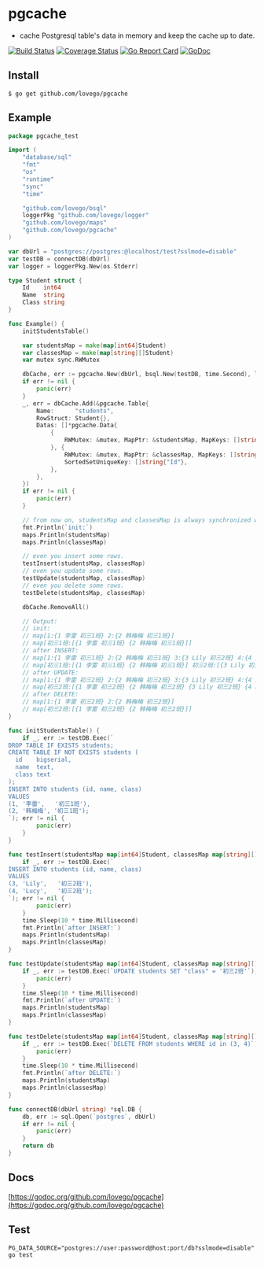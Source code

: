 # pgcache
- cache Postgresql table's data in memory and keep the cache up to date.

[![Build Status](https://travis-ci.org/lovego/pgcache.svg?branch=master)](https://travis-ci.org/lovego/pgcache)
[![Coverage Status](https://img.shields.io/coveralls/github/lovego/pgcache/master.svg)](https://coveralls.io/github/lovego/pgcache?branch=master)
[![Go Report Card](https://goreportcard.com/badge/github.com/lovego/pgcache)](https://goreportcard.com/report/github.com/lovego/pgcache)
[![GoDoc](https://godoc.org/github.com/lovego/pgcache?status.svg)](https://godoc.org/github.com/lovego/pgcache)

## Install
`$ go get github.com/lovego/pgcache`

## Example
```go
package pgcache_test

import (
	"database/sql"
	"fmt"
	"os"
	"runtime"
	"sync"
	"time"

	"github.com/lovego/bsql"
	loggerPkg "github.com/lovego/logger"
	"github.com/lovego/maps"
	"github.com/lovego/pgcache"
)

var dbUrl = "postgres://postgres:@localhost/test?sslmode=disable"
var testDB = connectDB(dbUrl)
var logger = loggerPkg.New(os.Stderr)

type Student struct {
	Id    int64
	Name  string
	Class string
}

func Example() {
	initStudentsTable()

	var studentsMap = make(map[int64]Student)
	var classesMap = make(map[string][]Student)
	var mutex sync.RWMutex

	dbCache, err := pgcache.New(dbUrl, bsql.New(testDB, time.Second), logger)
	if err != nil {
		panic(err)
	}
	_, err = dbCache.Add(&pgcache.Table{
		Name:      "students",
		RowStruct: Student{},
		Datas: []*pgcache.Data{
			{
				RWMutex: &mutex, MapPtr: &studentsMap, MapKeys: []string{"Id"},
			}, {
				RWMutex: &mutex, MapPtr: &classesMap, MapKeys: []string{"Class"},
				SortedSetUniqueKey: []string{"Id"},
			},
		},
	})
	if err != nil {
		panic(err)
	}

	// from now on, studentsMap and classesMap is always synchronized with students table.
	fmt.Println(`init:`)
	maps.Println(studentsMap)
	maps.Println(classesMap)

	// even you insert some rows.
	testInsert(studentsMap, classesMap)
	// even you update some rows.
	testUpdate(studentsMap, classesMap)
	// even you delete some rows.
	testDelete(studentsMap, classesMap)

	dbCache.RemoveAll()

	// Output:
	// init:
	// map[1:{1 李雷 初三1班} 2:{2 韩梅梅 初三1班}]
	// map[初三1班:[{1 李雷 初三1班} {2 韩梅梅 初三1班}]]
	// after INSERT:
	// map[1:{1 李雷 初三1班} 2:{2 韩梅梅 初三1班} 3:{3 Lily 初三2班} 4:{4 Lucy 初三2班}]
	// map[初三1班:[{1 李雷 初三1班} {2 韩梅梅 初三1班}] 初三2班:[{3 Lily 初三2班} {4 Lucy 初三2班}]]
	// after UPDATE:
	// map[1:{1 李雷 初三2班} 2:{2 韩梅梅 初三2班} 3:{3 Lily 初三2班} 4:{4 Lucy 初三2班}]
	// map[初三2班:[{1 李雷 初三2班} {2 韩梅梅 初三2班} {3 Lily 初三2班} {4 Lucy 初三2班}]]
	// after DELETE:
	// map[1:{1 李雷 初三2班} 2:{2 韩梅梅 初三2班}]
	// map[初三2班:[{1 李雷 初三2班} {2 韩梅梅 初三2班}]]
}

func initStudentsTable() {
	if _, err := testDB.Exec(`
DROP TABLE IF EXISTS students;
CREATE TABLE IF NOT EXISTS students (
  id    bigserial,
  name  text,
  class text
);
INSERT INTO students (id, name, class)
VALUES
(1, '李雷',   '初三1班'),
(2, '韩梅梅', '初三1班');
`); err != nil {
		panic(err)
	}
}

func testInsert(studentsMap map[int64]Student, classesMap map[string][]Student) {
	if _, err := testDB.Exec(`
INSERT INTO students (id, name, class)
VALUES
(3, 'Lily',   '初三2班'),
(4, 'Lucy',   '初三2班');
`); err != nil {
		panic(err)
	}
	time.Sleep(10 * time.Millisecond)
	fmt.Println(`after INSERT:`)
	maps.Println(studentsMap)
	maps.Println(classesMap)
}

func testUpdate(studentsMap map[int64]Student, classesMap map[string][]Student) {
	if _, err := testDB.Exec(`UPDATE students SET "class" = '初三2班'`); err != nil {
		panic(err)
	}
	time.Sleep(10 * time.Millisecond)
	fmt.Println(`after UPDATE:`)
	maps.Println(studentsMap)
	maps.Println(classesMap)
}

func testDelete(studentsMap map[int64]Student, classesMap map[string][]Student) {
	if _, err := testDB.Exec(`DELETE FROM students WHERE id in (3, 4)`); err != nil {
		panic(err)
	}
	time.Sleep(10 * time.Millisecond)
	fmt.Println(`after DELETE:`)
	maps.Println(studentsMap)
	maps.Println(classesMap)
}

func connectDB(dbUrl string) *sql.DB {
	db, err := sql.Open(`postgres`, dbUrl)
	if err != nil {
		panic(err)
	}
	return db
}
```

## Docs
[https://godoc.org/github.com/lovego/pgcache](https://godoc.org/github.com/lovego/pgcache)

## Test
`PG_DATA_SOURCE="postgres://user:password@host:port/db?sslmode=disable" go test`


